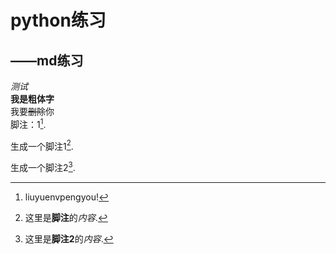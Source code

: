 # python练习  
## ——md练习  
*测试*  
**我是粗体字**  
我要~~删除~~你  
脚注：1[^高秋佳].  



[^高秋佳]:liuyuenvpengyou!



生成一个脚注1[^footnote].  


[^footnote]: 这里是**脚注**的*内容*.  


生成一个脚注2[^foot].  


[^foot]:这里是**脚注2**的*内容*.
